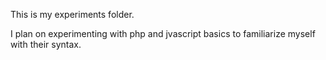 This is my experiments folder. 

I plan on experimenting with php and jvascript basics to familiarize myself with their syntax.
